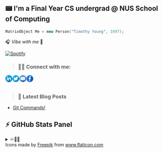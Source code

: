 ## 📟 I'm a Final Year CS undergrad @ NUS School of Computing 

```cpp
MatrixObject Me = new Person("Timothy Young", 1997);
```
🎧 _Vibe with me_ 🎺

[![Spotify](https://spotify-stats-timothyoung97.vercel.app/api/spotify)](https://open.spotify.com/user/31qd72w5v25ss2gn6tpaoaenqfru)


> ### 🤝🏼 Connect with me:

[<img align="left" alt="Timothyoung | LinkedIn" width="22px" src="public\linkedin.png" />][linkedin]
[<img align="left" alt="Timothyoung | Twitter" width="22px" src="public\twitter.png" />][twitter]
[<img align="left" alt="Timothyoung | Email" width="22px" src="public\email.png" />][email]
[<img align="left" alt="Timothyoung | Facebook" width="22px" src="public\facebook.png" />][facebook]

<br />
<br />

> ### 📕 Latest Blog Posts

<!-- BLOG-POST-LIST:START -->
- [Git Commands!](https://dev.to/timothyoung97/git-commands-3pkh)
<!-- BLOG-POST-LIST:END -->

## ⚡ GitHub Stats Panel

<details>
  <summary>♾️📶🆙</summary>

  <h4><i>Recent Activities</i></h2>

<!--START_SECTION:activity-->
1. 🔓 Reopened issue [#5](https://github.com/Timothyoung97/RenderingEngine/issues/5) in [Timothyoung97/RenderingEngine](https://github.com/Timothyoung97/RenderingEngine)
2. 🔒 Closed issue [#5](https://github.com/Timothyoung97/RenderingEngine/issues/5) in [Timothyoung97/RenderingEngine](https://github.com/Timothyoung97/RenderingEngine)
3. 🗣 Commented on [#5](https://github.com/Timothyoung97/RenderingEngine/issues/5#issuecomment-2077788236) in [Timothyoung97/RenderingEngine](https://github.com/Timothyoung97/RenderingEngine)
4. 🗣 Commented on [#5](https://github.com/Timothyoung97/RenderingEngine/issues/5#issuecomment-2072323840) in [Timothyoung97/RenderingEngine](https://github.com/Timothyoung97/RenderingEngine)
5. 🗣 Commented on [#5](https://github.com/Timothyoung97/RenderingEngine/issues/5#issuecomment-2071460692) in [Timothyoung97/RenderingEngine](https://github.com/Timothyoung97/RenderingEngine)
<!--END_SECTION:activity-->

---

<h4><i>General Stats</i></h2>

  <p align="center">
    <code><img align="center" src="https://github-readme-stats.vercel.app/api?username=Timothyoung97&count_private=true&show_icons=true&theme=blue-green" /></code>
    <code><img align="center" src="https://github-readme-stats.vercel.app/api/top-langs/?username=Timothyoung97&theme=blue-green&count_private=true" /></code>
  </p>  

---

<h4><i>Activity</i></h2>

  <p align="center">
    <code><img align="center" src="http://github-readme-streak-stats.herokuapp.com?user=Timothyoung97&theme=chartreuse-dark&date_format=M%20j%5B%2C%20Y%5D" /></code>
  </p>  

---

<h4><i>Contribution Graph</i></h2>

  <p align="center">
    <code><img align="center" src="./profile-3d-contrib/profile-night-green.svg" /></code>
  </p>  

---

<h4><i>Wakatime Stats</i></h2>
    
<!--START_SECTION:waka-->
![Code Time](http://img.shields.io/badge/Code%20Time-1%2C108%20hrs%2036%20mins-blue)

![Profile Views](http://img.shields.io/badge/Profile%20Views-0-blue)

![Lines of code](https://img.shields.io/badge/From%20Hello%20World%20I%27ve%20Written-12.4%20million%20lines%20of%20code-blue)

**🐱 My GitHub Data** 

> 📦 2.2 MB Used in GitHub's Storage 
 > 
> 💼 Opted to Hire
 > 
> 📜 25 Public Repositories 
 > 
> 🔑 25 Private Repositories 
 > 
**I'm an Early 🐤** 

```text
🌞 Morning                3852 commits        █████░░░░░░░░░░░░░░░░░░░░   21.29 % 
🌆 Daytime                10589 commits       ███████████████░░░░░░░░░░   58.53 % 
🌃 Evening                2475 commits        ███░░░░░░░░░░░░░░░░░░░░░░   13.68 % 
🌙 Night                  1176 commits        ██░░░░░░░░░░░░░░░░░░░░░░░   06.50 % 
```
📅 **I'm Most Productive on Monday** 

```text
Monday                   4072 commits        ██████░░░░░░░░░░░░░░░░░░░   22.51 % 
Tuesday                  3377 commits        █████░░░░░░░░░░░░░░░░░░░░   18.67 % 
Wednesday                3651 commits        █████░░░░░░░░░░░░░░░░░░░░   20.18 % 
Thursday                 3440 commits        █████░░░░░░░░░░░░░░░░░░░░   19.01 % 
Friday                   2551 commits        ████░░░░░░░░░░░░░░░░░░░░░   14.10 % 
Saturday                 391 commits         █░░░░░░░░░░░░░░░░░░░░░░░░   02.16 % 
Sunday                   610 commits         █░░░░░░░░░░░░░░░░░░░░░░░░   03.37 % 
```


📊 **This Week I Spent My Time On** 

```text
🕑︎ Time Zone: Asia/Singapore

💬 Programming Languages: 
No Activity Tracked This Week

🔥 Editors: 
No Activity Tracked This Week

🐱‍💻 Projects: 
No Activity Tracked This Week

💻 Operating System: 
No Activity Tracked This Week
```

**I Mostly Code in C++** 

```text
C++                      7 repos             ██████░░░░░░░░░░░░░░░░░░░   22.58 % 
Python                   5 repos             ████░░░░░░░░░░░░░░░░░░░░░   16.13 % 
HTML                     2 repos             ██░░░░░░░░░░░░░░░░░░░░░░░   06.45 % 
Makefile                 1 repo              █░░░░░░░░░░░░░░░░░░░░░░░░   03.23 % 
HLSL                     1 repo              █░░░░░░░░░░░░░░░░░░░░░░░░   03.23 % 
```



**Timeline**

![Lines of Code chart](https://raw.githubusercontent.com/Timothyoung97/Timothyoung97/main/assets/bar_graph.png)


 Last Updated on 19/02/2025 18:46:48 UTC
<!--END_SECTION:waka-->
    
</details>

[facebook]: https://www.facebook.com/TimYoung97
[email]: mailto:e0518553@u.nus.edu
[twitter]: https://twitter.com/timothyoung97
[linkedin]: https://www.linkedin.com/in/shiyuan-yang97/

<div>Icons made by <a href="https://www.freepik.com" title="Freepik">Freepik</a> from <a href="https://www.flaticon.com/" title="Flaticon">www.flaticon.com</a></div>
